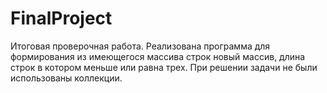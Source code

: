 # FinalProject
Итоговая проверочная работа.
Реализована программа для формирования из имеющегося массива строк новый массив, длина строк в котором меньше или равна трех.
При решении задачи не были использованы коллекции.
